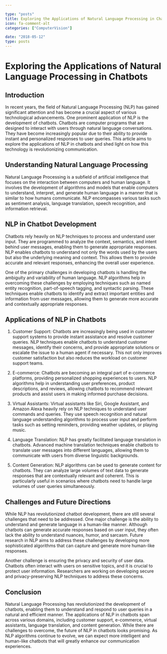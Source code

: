 ```yaml
---

type: "posts"
title: Exploring the Applications of Natural Language Processing in Chatbots
icon: fa-comment-alt
categories: ["ComputerVision"]

date: "2018-05-12"
type: posts
---
```



# Exploring the Applications of Natural Language Processing in Chatbots

## Introduction

In recent years, the field of Natural Language Processing (NLP) has gained significant attention and has become a crucial aspect of various technological advancements. One prominent application of NLP is the development of chatbots. Chatbots are computer programs that are designed to interact with users through natural language conversations. They have become increasingly popular due to their ability to provide instant and personalized responses to user queries. This article aims to explore the applications of NLP in chatbots and shed light on how this technology is revolutionizing communication.

## Understanding Natural Language Processing

Natural Language Processing is a subfield of artificial intelligence that focuses on the interaction between computers and human language. It involves the development of algorithms and models that enable computers to understand, interpret, and generate human language in a manner that is similar to how humans communicate. NLP encompasses various tasks such as sentiment analysis, language translation, speech recognition, and information retrieval.

## NLP in Chatbot Development

Chatbots rely heavily on NLP techniques to process and understand user input. They are programmed to analyze the context, semantics, and intent behind user messages, enabling them to generate appropriate responses. NLP enables chatbots to understand not only the words used by the users but also the underlying meaning and context. This allows them to provide accurate and relevant responses, enhancing the overall user experience.

One of the primary challenges in developing chatbots is handling the ambiguity and variability of human language. NLP algorithms help in overcoming these challenges by employing techniques such as named entity recognition, part-of-speech tagging, and syntactic parsing. These techniques enable chatbots to identify and extract important entities and information from user messages, allowing them to generate more accurate and contextually appropriate responses.

## Applications of NLP in Chatbots

1. Customer Support: Chatbots are increasingly being used in customer support systems to provide instant assistance and resolve customer queries. NLP techniques enable chatbots to understand customer messages, identify their concerns, and provide appropriate solutions or escalate the issue to a human agent if necessary. This not only improves customer satisfaction but also reduces the workload on customer support teams.

2. E-commerce: Chatbots are becoming an integral part of e-commerce platforms, providing personalized shopping experiences to users. NLP algorithms help in understanding user preferences, product descriptions, and reviews, allowing chatbots to recommend relevant products and assist users in making informed purchase decisions.

3. Virtual Assistants: Virtual assistants like Siri, Google Assistant, and Amazon Alexa heavily rely on NLP techniques to understand user commands and queries. They use speech recognition and natural language understanding algorithms to process user input and perform tasks such as setting reminders, providing weather updates, or playing music.

4. Language Translation: NLP has greatly facilitated language translation in chatbots. Advanced machine translation techniques enable chatbots to translate user messages into different languages, allowing them to communicate with users from diverse linguistic backgrounds.

5. Content Generation: NLP algorithms can be used to generate content for chatbots. They can analyze large volumes of text data to generate responses that are contextually relevant and coherent. This is particularly useful in scenarios where chatbots need to handle large volumes of user queries simultaneously.

## Challenges and Future Directions

While NLP has revolutionized chatbot development, there are still several challenges that need to be addressed. One major challenge is the ability to understand and generate language in a human-like manner. Although chatbots can generate accurate responses based on user input, they often lack the ability to understand nuances, humor, and sarcasm. Future research in NLP aims to address these challenges by developing more sophisticated algorithms that can capture and generate more human-like responses.

Another challenge is ensuring the privacy and security of user data. Chatbots often interact with users on sensitive topics, and it is crucial to protect user information. Researchers are working on developing secure and privacy-preserving NLP techniques to address these concerns.

## Conclusion

Natural Language Processing has revolutionized the development of chatbots, enabling them to understand and respond to user queries in a natural and efficient manner. The applications of NLP in chatbots span across various domains, including customer support, e-commerce, virtual assistants, language translation, and content generation. While there are challenges to overcome, the future of NLP in chatbots looks promising. As NLP algorithms continue to evolve, we can expect more intelligent and human-like chatbots that will greatly enhance our communication experiences.
